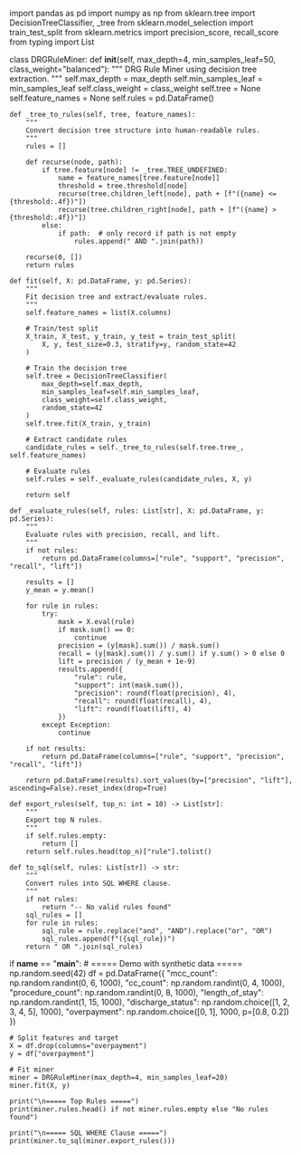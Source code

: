 import pandas as pd
import numpy as np
from sklearn.tree import DecisionTreeClassifier, _tree
from sklearn.model_selection import train_test_split
from sklearn.metrics import precision_score, recall_score
from typing import List

class DRGRuleMiner:
    def __init__(self, max_depth=4, min_samples_leaf=50, class_weight="balanced"):
        """
        DRG Rule Miner using decision tree extraction.
        """
        self.max_depth = max_depth
        self.min_samples_leaf = min_samples_leaf
        self.class_weight = class_weight
        self.tree = None
        self.feature_names = None
        self.rules = pd.DataFrame()

    def _tree_to_rules(self, tree, feature_names):
        """
        Convert decision tree structure into human-readable rules.
        """
        rules = []

        def recurse(node, path):
            if tree.feature[node] != _tree.TREE_UNDEFINED:
                name = feature_names[tree.feature[node]]
                threshold = tree.threshold[node]
                recurse(tree.children_left[node], path + [f"({name} <= {threshold:.4f})"])
                recurse(tree.children_right[node], path + [f"({name} > {threshold:.4f})"])
            else:
                if path:  # only record if path is not empty
                    rules.append(" AND ".join(path))

        recurse(0, [])
        return rules

    def fit(self, X: pd.DataFrame, y: pd.Series):
        """
        Fit decision tree and extract/evaluate rules.
        """
        self.feature_names = list(X.columns)

        # Train/test split
        X_train, X_test, y_train, y_test = train_test_split(
            X, y, test_size=0.3, stratify=y, random_state=42
        )

        # Train the decision tree
        self.tree = DecisionTreeClassifier(
            max_depth=self.max_depth,
            min_samples_leaf=self.min_samples_leaf,
            class_weight=self.class_weight,
            random_state=42
        )
        self.tree.fit(X_train, y_train)

        # Extract candidate rules
        candidate_rules = self._tree_to_rules(self.tree.tree_, self.feature_names)

        # Evaluate rules
        self.rules = self._evaluate_rules(candidate_rules, X, y)

        return self

    def _evaluate_rules(self, rules: List[str], X: pd.DataFrame, y: pd.Series):
        """
        Evaluate rules with precision, recall, and lift.
        """
        if not rules:
            return pd.DataFrame(columns=["rule", "support", "precision", "recall", "lift"])

        results = []
        y_mean = y.mean()

        for rule in rules:
            try:
                mask = X.eval(rule)
                if mask.sum() == 0:
                    continue
                precision = (y[mask].sum()) / mask.sum()
                recall = (y[mask].sum()) / y.sum() if y.sum() > 0 else 0
                lift = precision / (y_mean + 1e-9)
                results.append({
                    "rule": rule,
                    "support": int(mask.sum()),
                    "precision": round(float(precision), 4),
                    "recall": round(float(recall), 4),
                    "lift": round(float(lift), 4)
                })
            except Exception:
                continue

        if not results:
            return pd.DataFrame(columns=["rule", "support", "precision", "recall", "lift"])

        return pd.DataFrame(results).sort_values(by=["precision", "lift"], ascending=False).reset_index(drop=True)

    def export_rules(self, top_n: int = 10) -> List[str]:
        """
        Export top N rules.
        """
        if self.rules.empty:
            return []
        return self.rules.head(top_n)["rule"].tolist()

    def to_sql(self, rules: List[str]) -> str:
        """
        Convert rules into SQL WHERE clause.
        """
        if not rules:
            return "-- No valid rules found"
        sql_rules = []
        for rule in rules:
            sql_rule = rule.replace("and", "AND").replace("or", "OR")
            sql_rules.append(f"({sql_rule})")
        return " OR ".join(sql_rules)

if __name__ == "__main__":
    # ===== Demo with synthetic data =====
    np.random.seed(42)
    df = pd.DataFrame({
        "mcc_count": np.random.randint(0, 6, 1000),
        "cc_count": np.random.randint(0, 4, 1000),
        "procedure_count": np.random.randint(0, 8, 1000),
        "length_of_stay": np.random.randint(1, 15, 1000),
        "discharge_status": np.random.choice([1, 2, 3, 4, 5], 1000),
        "overpayment": np.random.choice([0, 1], 1000, p=[0.8, 0.2])
    })

    # Split features and target
    X = df.drop(columns="overpayment")
    y = df["overpayment"]

    # Fit miner
    miner = DRGRuleMiner(max_depth=4, min_samples_leaf=20)
    miner.fit(X, y)

    print("\n===== Top Rules =====")
    print(miner.rules.head() if not miner.rules.empty else "No rules found")

    print("\n===== SQL WHERE Clause =====")
    print(miner.to_sql(miner.export_rules()))

